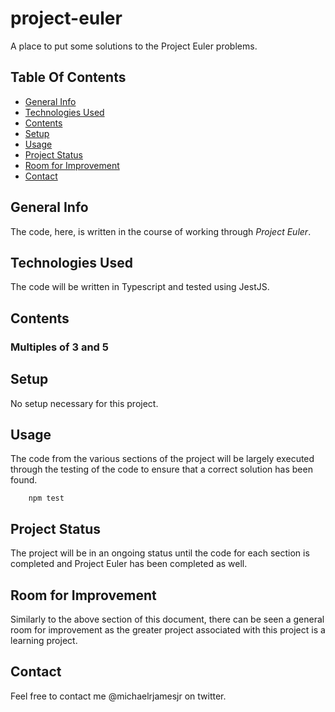 # project-euler
A place to put some solutions to the Project Euler problems.

## Table Of Contents
* [General Info](#general-info)
* [Technologies Used](#technologies-used)
* [Contents](#contents)
* [Setup](#setup)
* [Usage](#usage)
* [Project Status](#project-status)
* [Room for Improvement](#room-for-improvement)
* [Contact](#contact)
 
## General Info
The code, here, is written in the course of working through *Project Euler*.
 
## Technologies Used
The code will be written in Typescript and tested using JestJS.
 
## Contents
### Multiples of 3 and 5 

## Setup
No setup necessary for this project.
 
## Usage
The code from the various sections of the project will be largely executed through the testing of the code to ensure that a correct solution has been found.
```
    npm test
```
 
## Project Status
The project will be in an ongoing status until the code for each section is completed and Project Euler has been completed as well.
 
## Room for Improvement
Similarly to the above section of this document, there can be seen a general room for improvement as the greater project associated with this project is a learning project.

## Contact
Feel free to contact me @michaelrjamesjr on twitter.
